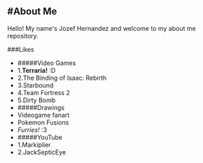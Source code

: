 #About Me
---
Hello! My name's Jozef Hernandez and welcome to my about me repository.

###Likes
* #####Video Games  
 * 1.**Terraria!** :D  
 * 2.The Binding of Isaac: Rebirth  
 * 3.Starbound  
 * 4.Team Fortress 2  
 * 5.Dirty Bomb  
* #####Drawings  
 * Videogame fanart  
 * Pokemon Fusions  
 * _Furries!_ :3  
* #####YouTube  
 * 1.Markiplier  
 * 2.JackSepticEye